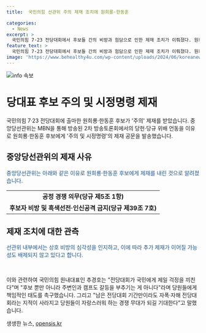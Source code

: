 ```yaml
---
title:  국민의힘 선관위 주의 제재 조치에 원희룡·한동훈

categories:
  - News
excerpt: >
  국민의힘 7·23 전당대회에서 후보들 간의 비방과 험담으로 인한 제재 조치가 이뤄졌다. 원희룡·한동훈 후보가 중앙당선관위로부터 주의 및 시정명령을 받았으며, 추가 제재 가능성도 제기되고 있다. 정도원 기자에 따르면, 후보 간의 마타도어 진실 공방이 우려되며, 당내 대책회의에서는 후보자들의 자제를 촉구하는 목소리가 나왔다. 추경호 원내대표는 전당대회가 국민에게 걱정을 야기하고 있다며, 당원들이 자랑스러워 하는 경쟁 무대가 되기를 기대한다고 말했다.
feature_text: >
  국민의힘 7·23 전당대회에서 후보들 간의 비방과 험담으로 인한 제재 조치가 이뤄졌다. 원희룡·한동훈 후보가 중앙당선관위로부터 주의 및 시정명령을 받았으며, 추가 제재 가능성도 제기되고 있다. 정도원 기자에 따르면, 후보 간의 마타도어 진실 공방이 우려되며, 당내 대책회의에서는 후보자들의 자제를 촉구하는 목소리가 나왔다. 추경호 원내대표는 전당대회가 국민에게 걱정을 야기하고 있다며, 당원들이 자랑스러워 하는 경쟁 무대가 되기를 기대한다고 말했다.
image: 'https://www.behealthy4u.com/wp-content/uploads/2024/06/koreanews.jpg'
---
```


<p><img src="https://www.behealthy4u.com/wp-content/uploads/2024/06/koreanews.jpg" alt="info 속보" /></p>

<h1 data-ke-size="size26"><b>당대표 후보 주의 및 시정명령 제재</b></h1>

<p>국민의힘 7·23 전당대회에 출마한 원희룡·한동훈 후보가 '주의' 제재를 받았습니다. 중앙당선관위는 MBN을 통해 방송된 2차 방송토론회에서의 당헌·당규 위배 언동을 이유로 원희룡·한동훈 후보에게 '주의 및 시정명령'의 제재 공문을 발송했습니다.</p>

<h2 data-ke-size="size24">중앙당선관위의 제재 사유</h2>

<p><span style="color: #1a5490;">중앙당선관위는 아래와 같은 이유로 원희룡·한동훈 후보에게 제재를 내린 것으로 알려졌습니다.</span></p>

<table>
  <tr>
    <td style="text-align: center; height: 17px;"><b>공정 경쟁 의무(당규 제5조 1항)</b></td>
  </tr>
  <tr>
    <td style="text-align: center; height: 17px;"><b>후보자 비방 및 흑색선전·인신공격 금지(당규 제39조 7호)</b></td>
  </tr>
</table>

<h2 data-ke-size="size24">제재 조치에 대한 관측</h2>

<p><span style="color: #1a5490;">선관위 내부에서는 상호 비방의 심각성을 인지하고, 이에 따라 추가 제재가 이어질 가능성도 배제되지 않고 있다고 합니다.</span></p>

<p data-ke-size="size16">&nbsp;</p>

<p>이와 관련하여 국민의힘 원내대표인 추경호는 "전당대회가 국민에게 제일 걱정을 끼친다"며 "후보 뿐만 아니라 주변인과 캠프도 갈등을 부추기는 게 아니다"라며 당원들에게 책임적인 태도를 촉구했습니다. 그리고 "남은 전당대회 기간만이라도 자폭·자해 전당대회라는 지적이 사라지고 당원들이 자랑스러워 하는 경쟁 무대가 되길 기대한다"고 말했습니다.</p>
생생한 뉴스, <a href="https://opensis.kr" rel="dofollow">opensis.kr</a>


